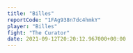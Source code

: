 ```yaml
---
title: "Billes"
reportCode: "1FAg938n7dc4hmkY"
player: "Billes"
fight: "The Curator"
date: 2021-09-12T20:20:12.967000+00:00
---
```

